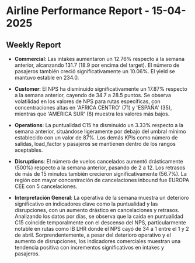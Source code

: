 # Airline Performance Report - 15-04-2025

## Weekly Report

- **Commercial**: Las intakes aumentaron un 12.76% respecto a la semana anterior, alcanzando 131.7 (18.9 por encima del target). El número de pasajeros también creció significativamente un 10.06%. El yield se mantuvo estable en 234.0.

- **Customer**: El NPS ha disminuido significativamente un 17.87% respecto a la semana anterior, cayendo de 34.7 a 28.5 puntos. Se observa volatilidad en los valores de NPS para rutas específicas, con concentraciones altas en 'AFRICA CENTRO' (71) y 'ESPAÑA' (35), mientras que 'AMERICA SUR' (8) muestra los valores más bajos.

- **Operations**: La puntualidad C15 ha disminuido un 3.33% respecto a la semana anterior, situándose ligeramente por debajo del umbral mínimo establecido con un valor de 87%. Los demás KPIs como número de salidas, load_factor y pasajeros se mantienen dentro de los rangos aceptables.

- **Disruptions**: El número de vuelos cancelados aumentó drásticamente (500%) respecto a la semana anterior, pasando de 2 a 12. Los retrasos de más de 15 minutos también crecieron significativamente (56.7%). La región con mayor concentración de cancelaciones inbound fue EUROPA CEE con 5 cancelaciones.

- **Interpretación General**: La operativa de la semana muestra un deterioro significativo en indicadores clave como la puntualidad y las disrupciones, con un aumento drástico en cancelaciones y retrasos. Analizando los datos por días, se observa que la caída en puntualidad C15 coincide temporalmente con el descenso del NPS, particularmente notable en rutas como IB LHR donde el NPS cayó de 34 a 1 entre el 1 y 2 de abril. Sorprendentemente, a pesar del deterioro operativo y el aumento de disrupciones, los indicadores comerciales muestran una tendencia positiva con incrementos significativos en intakes y pasajeros.

